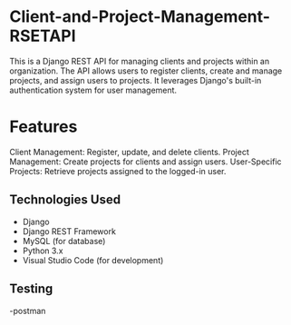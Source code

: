 # Client-and-Project-Management-RSETAPI
This is a Django REST API for managing clients and projects within an organization. The API allows users to register clients, create and manage projects, and assign users to projects. It leverages Django's built-in authentication system for user management.

# Features
Client Management: Register, update, and delete clients.
Project Management: Create projects for clients and assign users.
User-Specific Projects: Retrieve projects assigned to the logged-in user.

## Technologies Used
- Django
- Django REST Framework
- MySQL (for database)
- Python 3.x
- Visual Studio Code (for development)
## Testing
-postman

